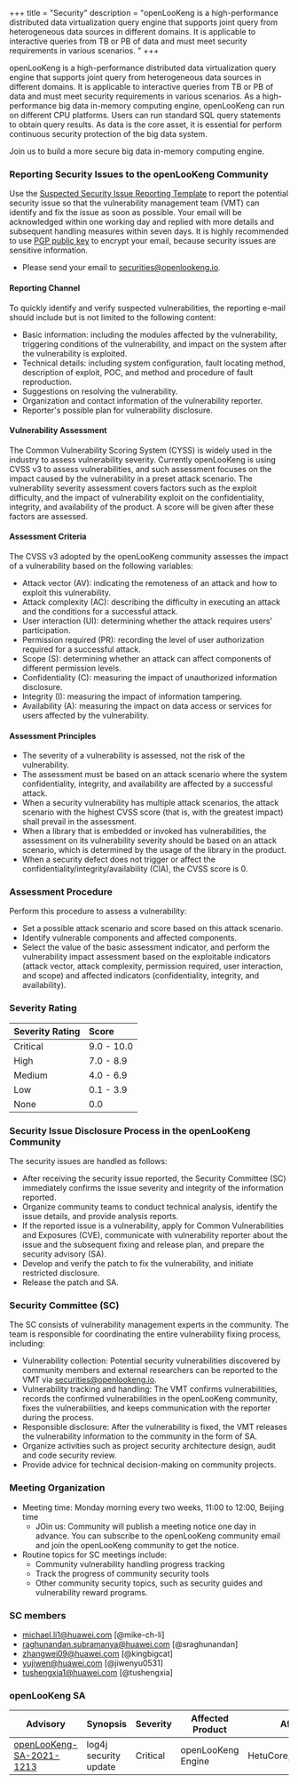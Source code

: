 +++
title = "Security"
description = "openLooKeng is a high-performance distributed data virtualization query engine that supports joint query from heterogeneous data sources in different domains. It is applicable to interactive queries from TB or PB of data and must meet security requirements in various scenarios. "
+++

openLooKeng is a high-performance distributed data virtualization query engine that supports joint query from heterogeneous data sources in different domains. It is applicable to interactive queries from TB or PB of data and must meet security requirements in various scenarios. As a high-performance big data in-memory computing engine, openLooKeng can run on different CPU platforms. Users can run standard SQL query statements to obtain query results. As data is the core asset, it is essential for perform continuous security protection of the big data system.

Join us to build a more secure big data in-memory computing engine.

### Reporting Security Issues to the openLooKeng Community

Use the [Suspected Security Issue Reporting Template](https://gitee.com/openlookeng/community/blob/master/security/report-template_en.md) to report the potential security issue so that the vulnerability management team (VMT) can identify and fix the issue as soon as possible. Your email will be acknowledged within one working day and replied with more details and subsequent handling measures within seven days. It is highly recommended to use [PGP public key](https://download.openlookeng.io/security/openlookeng_security_pub.asc) to encrypt your email, because security issues are sensitive information.

- Please send your email to securities@openlookeng.io.  

#### Reporting Channel
To quickly identify and verify suspected vulnerabilities, the reporting e-mail should include but is not limited to the following content:
- Basic information: including the modules affected by the vulnerability, triggering conditions of the vulnerability, and impact on the system after the vulnerability is exploited.
- Technical details: including system configuration, fault locating method, description of exploit, POC, and method and procedure of fault reproduction.
- Suggestions on resolving the vulnerability.
- Organization and contact information of the vulnerability reporter.
- Reporter's possible plan for vulnerability disclosure.


#### Vulnerability Assessment
The Common Vulnerability Scoring System (CYSS) is widely used in the industry to assess vulnerability severity. Currently openLooKeng is using CVSS v3 to assess vulnerabilities, and such assessment focuses on the impact caused by the vulnerability in a preset attack scenario. The vulnerability severity assessment covers factors such as the exploit difficulty, and the impact of vulnerability exploit on the confidentiality, integrity, and availability of the product. A score will be given after these factors are assessed.

#### Assessment Criteria
The CVSS v3 adopted by the openLooKeng community assesses the impact of a vulnerability based on the following variables:
- Attack vector (AV): indicating the remoteness of an attack and how to exploit this vulnerability.
- Attack complexity (AC): describing the difficulty in executing an attack and the conditions for a successful attack.
- User interaction (UI): determining whether the attack requires users' participation.
- Permission required (PR): recording the level of user authorization required for a successful attack.
- Scope (S): determining whether an attack can affect components of different permission levels.
- Confidentiality (C): measuring the impact of unauthorized information disclosure.
- Integrity (I): measuring the impact of information tampering.
- Availability (A): measuring the impact on data access or services for users affected by the vulnerability.

#### Assessment Principles
- The severity of a vulnerability is assessed, not the risk of the vulnerability.
- The assessment must be based on an attack scenario where the system confidentiality, integrity, and availability are affected by a successful attack.
- When a security vulnerability has multiple attack scenarios, the attack scenario with the highest CVSS score (that is, with the greatest impact) shall prevail in the assessment.
- When a library that is embedded or invoked has vulnerabilities, the assessment on its vulnerability severity should be based on an attack scenario, which is determined by the usage of the library in the product.
- When a security defect does not trigger or affect the confidentiality/integrity/availability (CIA), the CVSS score is 0.

### Assessment Procedure
Perform this procedure to assess a vulnerability:
- Set a possible attack scenario and score based on this attack scenario.
- Identify vulnerable components and affected components.
- Select the value of the basic assessment indicator, and perform the vulnerability impact assessment based on the exploitable indicators (attack vector, attack complexity, permission required, user interaction, and scope) and affected indicators (confidentiality, integrity, and availability).

### Severity Rating
| Severity Rating | Score |
| :-------------------------- | :---------------- |
| Critical            | 9.0 - 10.0        |
| High                 | 7.0 - 8.9         |
| Medium                | 4.0 - 6.9         |
| Low                   | 0.1 - 3.9         |
| None                  | 0.0               |

### Security Issue Disclosure Process in the openLooKeng Community

The security issues are handled as follows:

- After receiving the security issue reported, the Security Committee (SC) immediately confirms the issue severity and integrity of the information reported.
- Organize community teams to conduct technical analysis, identify the issue details, and provide analysis reports.
- If the reported issue is a vulnerability, apply for Common Vulnerabilities and Exposures (CVE), communicate with vulnerability reporter about the issue and the subsequent fixing and release plan, and prepare the security advisory (SA).
- Develop and verify the patch to fix the vulnerability, and initiate restricted disclosure.
- Release the patch and SA.

### Security Committee (SC)

The SC consists of vulnerability management experts in the community. The team is responsible for coordinating the entire vulnerability fixing process, including:

- Vulnerability collection: Potential security vulnerabilities discovered by community members and external researchers can be reported to the VMT via securities@openlookeng.io.
- Vulnerability tracking and handling: The VMT confirms vulnerabilities, records the confirmed vulnerabilities in the openLooKeng community, fixes the vulnerabilities, and keeps communication with the reporter during the process.
- Responsible disclosure: After the vulnerability is fixed, the VMT releases the vulnerability information to the community in the form of SA.
- Organize activities such as project security architecture design, audit and code security review.
- Provide advice for technical decision-making on community projects.

### Meeting Organization
- Meeting time: Monday morning every two weeks, 11:00 to 12:00, Beijing time 
  - JOin us: Community will publish a meeting notice one day in advance. You can subscribe to the openLooKeng community email and join the openLooKeng community to get the notice.
- Routine topics for SC meetings include:
  - Community vulnerability handling progress tracking
  - Track the progress of community security tools
  - Other community security topics, such as security guides and vulnerability reward programs. 
    
### SC members
- michael.li1@huawei.com [@mike-ch-li]
- raghunandan.subramanya@huawei.com [@sraghunandan]
- zhangwei09@huawei.com [@kingbigcat]
- yujiwen@huawei.com [@jiwenyu0531]
- tushengxia1@huawei.com [@tushengxia]

### openLooKeng SA

| Advisory  | Synopsis | Severity	  | Affected Product |  Affected Component	  | Release Date |
| --------- | --------- | --------- | --------- | --------- | --------- |
| [openLooKeng-SA-2021-1213](/security/2021-1213/sa-v2.html) | log4j security update | Critical |  openLooKeng Engine |  HetuCore;ESConnector;RangerPlugin | 2021/12/13 |

